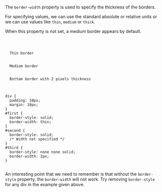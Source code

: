 The `border-width` property is used
to specify the thickness of the borders.

For specifying values, we can
use the standard absolute or relative units
or we can use values like `thin`, `medium` or `thick`.

When this property is not set,
a medium border appears by default.

<Editor lang="css">
<code>
<panel lang="html">
<div id="first">
  Thin border
</div>
<div id="second">
  Medium border
</div>
<div id="third">
  Bottom border with 2 pixels thickness
</div>
</panel>
<panel lang="css">
div {
  padding: 10px;
  margin: 10px;
}
#first {
  border-style: solid;
  border-width: thin;
}
#second {
  border-style: solid;
  /* Width not specified */
}
#third {
  border-style: none none solid;
  border-width: 2px;
}
</panel>
</code>
</Editor>

An interesting point that
we need to remember is that
without the `border-style` property,
the `border-width` will not work.
Try removing `border-style` for
any div in the example given above.